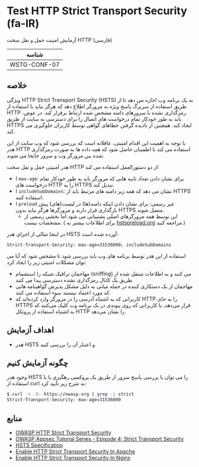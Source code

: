# Test HTTP Strict Transport Security (fa-IR)

آزمایش امنیت حمل و نقل سخت HTTP (فارسی)

|شناسه          |
|------------|
|WSTG-CONF-07|

## خلاصه

ویژگی HTTP Strict Transport Security (HSTS) به یک برنامه وب اجازه می دهد تا از طریق استفاده از سربرگ پاسخ ویژه به مرورگر اطلاع دهد که هرگز نباید با استفاده از HTTP رمزگذاری نشده با سرورهای دامنه مشخص شده ارتباط برقرار کند. در عوض، باید به طور خودکار تمام درخواست های اتصال را برای دسترسی به سایت از طریق HTTPS ایجاد کند. همچنین از نادیده گرفتن خطاهای گواهی توسط کاربران جلوگیری می کند.

با توجه به اهمیت این اقدام امنیتی، عاقلانه است که بررسی شود که وب سایت از این هدر HTTP استفاده می کند تا اطمینان حاصل شود که همه داده ها به صورت رمزگذاری شده بین مرورگر وب و سرور جابجا می شوند.

هدر امنیتی حمل و نقل سخت HTTP از دو دستورالعمل استفاده می کند:

- ا `max-age`: برای نشان دادن تعداد ثانیه هایی که مرورگر باید به طور خودکار تمام درخواست های HTTP را به HTTPS تبدیل کند.
- ا `includeSubDomains`: نشان می دهد که همه زیر دامنه های مرتبط باید از HTTPS استفاده کنند.
- ا `preload` غیر رسمی: برای نشان دادن اینکه دامنه(ها) در لیست(های) پیش بارگذاری قرار دارند و مرورگرها هرگز نباید بدون HTTPS متصل شوند.
  - این توسط همه مرورگرهای اصلی پشتیبانی می شود اما بخشی رسمی از مشخصات نیست. ( برای اطلاعات بیشتر به [hstspreload.org](https://hstspreload.org/) مراجعه کنید.)

در اینجا مثالی از اجرای هدر HSTS آورده شده است:

`Strict-Transport-Security: max-age=31536000; includeSubDomains`

استفاده از این هدر توسط برنامه های وب باید بررسی شود تا مشخص شود که آیا می توان مشکلات امنیتی زیر را ایجاد کرد:

- مهاجمان ترافیک شبکه را استشمام (sniffing) می کنند و به اطلاعات منتقل شده از طریق یک کانال رمزگذاری نشده دسترسی پیدا می کنند.
- مهاجمان از یک دستکاری کننده در حمله میانی به دلیل مشکل پذیرش گواهینامه هایی که مورد اعتماد نیستند سوء استفاده می کنند.
- کاربرانی که به اشتباه آدرسی را در مرورگر وارد کرده‌اند که HTTP را به جای HTTPS قرار می‌دهد، یا کاربرانی که روی پیوندی در یک برنامه وب کلیک می‌کنند که به اشتباه استفاده از پروتکل HTTP را نشان می‌دهد.

## اهداف آزمایش

- هدر HSTS و اعتبار آن را بررسی کنید.

## چگونه آزمایش کنیم

وجود هدر HSTS را می توان با بررسی پاسخ سرور از طریق یک پروکسی رهگیری یا با استفاده از curl به شرح زیر تأیید کرد:

```bash
$ curl -s -D- https://owasp.org | grep -i strict
Strict-Transport-Security: max-age=31536000
```

## منابع

- [OWASP HTTP Strict Transport Security](https://cheatsheetseries.owasp.org/cheatsheets/HTTP_Strict_Transport_Security_Cheat_Sheet.html)
- [OWASP Appsec Tutorial Series - Episode 4: Strict Transport Security](https://www.youtube.com/watch?v=zEV3HOuM_Vw)
- [HSTS Specification](https://tools.ietf.org/html/rfc6797)
- [Enable HTTP Strict Transport Security In Apache](https://https.cio.gov/hsts/)
- [Enable HTTP Strict Transport Security In Nginx](https://www.nginx.com/blog/http-strict-transport-security-hsts-and-nginx/)
